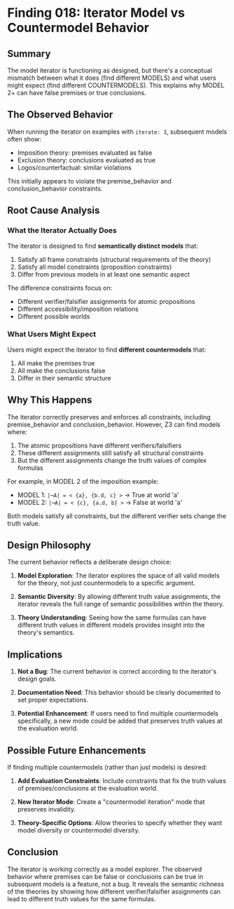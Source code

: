 # Finding 018: Iterator Model vs Countermodel Behavior

## Summary

The model iterator is functioning as designed, but there's a conceptual mismatch between what it does (find different MODELS) and what users might expect (find different COUNTERMODELS). This explains why MODEL 2+ can have false premises or true conclusions.

## The Observed Behavior

When running the iterator on examples with `iterate: 3`, subsequent models often show:
- Imposition theory: premises evaluated as false
- Exclusion theory: conclusions evaluated as true  
- Logos/counterfactual: similar violations

This initially appears to violate the premise_behavior and conclusion_behavior constraints.

## Root Cause Analysis

### What the Iterator Actually Does

The iterator is designed to find **semantically distinct models** that:
1. Satisfy all frame constraints (structural requirements of the theory)
2. Satisfy all model constraints (proposition constraints)
3. Differ from previous models in at least one semantic aspect

The difference constraints focus on:
- Different verifier/falsifier assignments for atomic propositions
- Different accessibility/imposition relations
- Different possible worlds

### What Users Might Expect

Users might expect the iterator to find **different countermodels** that:
1. All make the premises true
2. All make the conclusions false
3. Differ in their semantic structure

## Why This Happens

The iterator correctly preserves and enforces all constraints, including premise_behavior and conclusion_behavior. However, Z3 can find models where:

1. The atomic propositions have different verifiers/falsifiers
2. These different assignments still satisfy all structural constraints
3. But the different assignments change the truth values of complex formulas

For example, in MODEL 2 of the imposition example:
- MODEL 1: `|¬A| = < {a}, {b.d, c} >` → True at world 'a'
- MODEL 2: `|¬A| = < {c}, {a.d, b} >` → False at world 'a'

Both models satisfy all constraints, but the different verifier sets change the truth value.

## Design Philosophy

The current behavior reflects a deliberate design choice:

1. **Model Exploration**: The iterator explores the space of all valid models for the theory, not just countermodels to a specific argument.

2. **Semantic Diversity**: By allowing different truth value assignments, the iterator reveals the full range of semantic possibilities within the theory.

3. **Theory Understanding**: Seeing how the same formulas can have different truth values in different models provides insight into the theory's semantics.

## Implications

1. **Not a Bug**: The current behavior is correct according to the iterator's design goals.

2. **Documentation Need**: This behavior should be clearly documented to set proper expectations.

3. **Potential Enhancement**: If users need to find multiple countermodels specifically, a new mode could be added that preserves truth values at the evaluation world.

## Possible Future Enhancements

If finding multiple countermodels (rather than just models) is desired:

1. **Add Evaluation Constraints**: Include constraints that fix the truth values of premises/conclusions at the evaluation world.

2. **New Iterator Mode**: Create a "countermodel iteration" mode that preserves invalidity.

3. **Theory-Specific Options**: Allow theories to specify whether they want model diversity or countermodel diversity.

## Conclusion

The iterator is working correctly as a model explorer. The observed behavior where premises can be false or conclusions can be true in subsequent models is a feature, not a bug. It reveals the semantic richness of the theories by showing how different verifier/falsifier assignments can lead to different truth values for the same formulas.